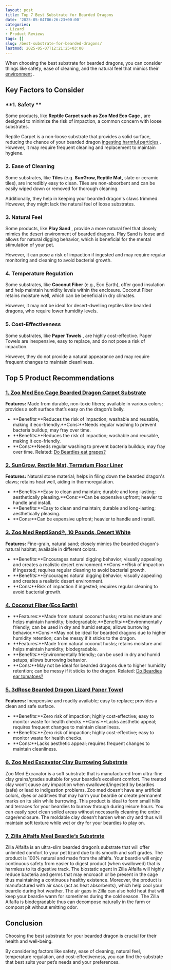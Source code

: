 ```yaml
---
layout: post
title: Top 7 Best Substrate for Bearded Dragons
date: '2025-05-04T06:26:23+00:00'
categories:
- Lizard
- Product Reviews
tags: []
slug: /best-substrate-for-bearded-dragons/
lastmod: 2025-05-07T12:21:25+03:00
---
```


When choosing the best substrate for bearded dragons, you can consider things like safety, ease of cleaning, and the natural feel that mimics their
[environment](https://pestpolicy.com/)
.
## Key Factors to Consider
### **1. Safety **
Some products, like
**Reptile Carpet such as Zoo Med Eco Cage**
, are designed to minimize the risk of impaction, a common concern with loose substrates.

Reptile Carpet is a non-loose substrate that provides a solid surface, reducing the chance of your bearded dragon
[ingesting harmful particles](https://pestpolicy.com/what-do-bearded-dragons-eat/)
. However, it may require frequent cleaning and replacement to maintain hygiene.
### **2. Ease of Cleaning**
Some substrates, like
**Tiles**
(e.g.
**SunGrow, Reptile Mat,**
slate or ceramic tiles), are incredibly easy to clean. Tiles are non-absorbent and can be easily wiped down or removed for thorough cleaning.

Additionally, they help in keeping your bearded dragon's claws trimmed. However, they might lack the natural feel of loose substrates.
### **3. Natural Feel**
Some products, like
**Play Sand**
, provide a more natural feel that closely mimics the desert environment of bearded dragons. Play Sand is loose and allows for natural digging behavior, which is beneficial for the mental stimulation of your pet.

However, it can pose a risk of impaction if ingested and may require regular monitoring and cleaning to avoid bacterial growth.
### **4. Temperature Regulation**
Some substrates, like
**Coconut Fiber**
(e.g., Eco Earth), offer good insulation and help maintain humidity levels within the enclosure. Coconut Fiber retains moisture well, which can be beneficial in dry climates.

However, it may not be ideal for desert-dwelling reptiles like bearded dragons, who require lower humidity levels.
### **5. Cost-Effectiveness**
Some substrates, like
**Paper Towels**
, are highly cost-effective. Paper Towels are inexpensive, easy to replace, and do not pose a risk of impaction.

However, they do not provide a natural appearance and may require frequent changes to maintain cleanliness.
## Top 5 Product Recommendations
### [1. Zoo Med Eco Cage Bearded Dragon Carpet Substrate](https://www.amazon.com/dp/B0027IZ5M6/?tag=p-policy-20)
**Features:**
Made from durable, non-toxic fibers; available in various colors; provides a soft surface that’s easy on the dragon’s belly.
- **Benefits:**Reduces the risk of impaction; washable and reusable, making it eco-friendly.**Cons:**Needs regular washing to prevent bacteria buildup; may fray over time.
- **Benefits:**Reduces the risk of impaction; washable and reusable, making it eco-friendly.
- **Cons:**Needs regular washing to prevent bacteria buildup; may fray over time.
Related:
[Do Beardies eat grapes?](https://pestpolicy.com/can-bearded-dragons-eat-grapes/)
### [2. SunGrow, Reptile Mat, Terrarium Floor Liner](https://www.amazon.com/dp/B07DYSC5C9/?tag=p-policy-20)
**Features:**
Natural stone material; helps in filing down the bearded dragon's claws; retains heat well, aiding in thermoregulation.
- **Benefits:**Easy to clean and maintain; durable and long-lasting; aesthetically pleasing.**Cons:**Can be expensive upfront; heavier to handle and install.
- **Benefits:**Easy to clean and maintain; durable and long-lasting; aesthetically pleasing.
- **Cons:**Can be expensive upfront; heavier to handle and install.
### [3. Zoo Med ReptiSand®, 10 Pounds, Desert White](https://www.amazon.com/dp/B0002DIZKC/?tag=p-policy-20)
**Features:**
Fine-grain, natural sand; closely mimics the bearded dragon's natural habitat; available in different colors.
- **Benefits:**Encourages natural digging behavior; visually appealing and creates a realistic desert environment.**Cons:**Risk of impaction if ingested; requires regular cleaning to avoid bacterial growth.
- **Benefits:**Encourages natural digging behavior; visually appealing and creates a realistic desert environment.
- **Cons:**Risk of impaction if ingested; requires regular cleaning to avoid bacterial growth.
### [**4. Coconut Fiber (Eco Earth)**](https://www.amazon.com/dp/B002KE8L1O/?tag=p-policy-20)
- **Features:**Made from natural coconut husks; retains moisture and helps maintain humidity; biodegradable.**Benefits:**Environmentally friendly; can be used in dry and humid setups; allows burrowing behavior.**Cons:**May not be ideal for bearded dragons due to higher humidity retention; can be messy if it sticks to the dragon.
- **Features:**Made from natural coconut husks; retains moisture and helps maintain humidity; biodegradable.
- **Benefits:**Environmentally friendly; can be used in dry and humid setups; allows burrowing behavior.
- **Cons:**May not be ideal for bearded dragons due to higher humidity retention; can be messy if it sticks to the dragon.
Related:
[Do Beardies ear tomatoes?](https://pestpolicy.com/can-bearded-dragons-eat-tomatoes/)
### [5. 3dRose Bearded Dragon Lizard Paper Towel](https://www.amazon.com/dp/B01LO9CPKS/?tag=p-policy-20)
**Features:**
Inexpensive and readily available; easy to replace; provides a clean and safe surface.
- **Benefits:**Zero risk of impaction; highly cost-effective; easy to monitor waste for health checks.**Cons:**Lacks aesthetic appeal; requires frequent changes to maintain cleanliness.
- **Benefits:**Zero risk of impaction; highly cost-effective; easy to monitor waste for health checks.
- **Cons:**Lacks aesthetic appeal; requires frequent changes to maintain cleanliness.
### [6. Zoo Med Excavator Clay Burrowing Substrate](https://www.amazon.com/dp/B000N5OM8S/?tag=p-policy-20)
Zoo Med Excavator is a soft substrate that is manufactured from ultra-fine clay grains/grades suitable for your beardie’s excellent comfort. The treated clay won’t cause any impaction when swallowed/ingested by beardies (safe) or lead to indigestion problems.
Zoo med doesn’t have any artificial colors, dyes or additives that may harm your beardie or create permanent marks on its skin while burrowing.
This product is ideal to form small hills and terraces for your beardies to burrow through during leisure hours. You can easily spot clean soiled areas without necessarily cleaning the entire cage/enclosure.
The moldable clay doesn’t harden when dry and thus will maintain soft texture while wet or dry for your beardies to play on.
### [7. Zilla Alfalfa Meal Beardie’s Substrate](https://www.amazon.com/dp/B001OVD61E/?tag=p-policy-20)
Zilla Alfalfa is an ultra-slim bearded dragon’s substrate that will offer unlimited comfort to your pet lizard due to its smooth and soft grades. The product is 100% natural and made from the alfalfa.
Your beardie will enjoy continuous safety from easier to digest product (when swallowed) that is harmless to its digestive track.
The biostatic agent in Zilla Alfalfa will highly reduce bacteria and germs that may encroach or be present in the cage thus maintaining a continuous healthy existence. Moreover, the product is manufactured with air sacs (act as heat absorbents), which help cool your beardie during hot weather.
The air gaps in Zilla can also hold heat that will keep your beardie warm for sometimes during the cold season.
The Zilla Alfalfa is biodegradable thus can decompose naturally in the farm or compost pit without emitting odor.
## Conclusion
Choosing the best substrate for your bearded dragon is crucial for their health and well-being.

By considering factors like safety, ease of cleaning, natural feel, temperature regulation, and cost-effectiveness, you can find the substrate that best suits your pet’s needs and your preferences.
